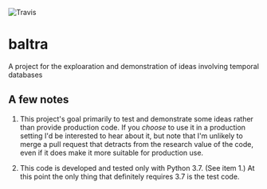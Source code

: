 ![Travis](https://api.travis-ci.org/tclark/baltra.svg?branch=master)

# baltra
A project for the exploaration and demonstration of ideas involving temporal databases

## A few notes

1. This project's goal primarily to test and demonstrate some ideas rather than provide 
production code. If you *choose* to use it in a production setting I'd be interested to hear about it,
but note that I'm unlikely to merge a pull request that detracts from the research value of the code, 
even if it does make it more suitable for production use.

2. This code is developed and tested only with Python 3.7. (See item 1.) At this point the only thing
that definitely requires 3.7 is the test code.
